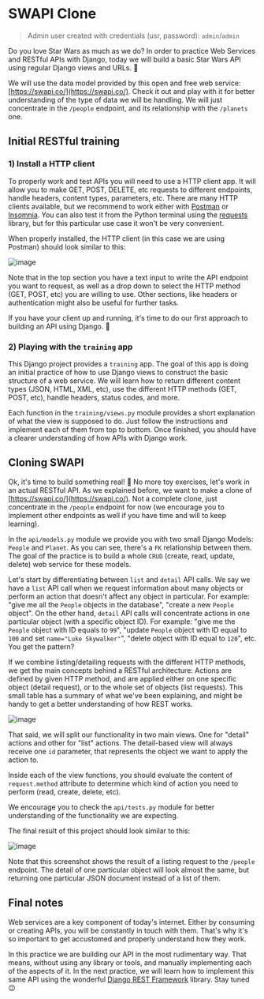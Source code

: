 # SWAPI Clone

> Admin user created with credentials (usr, password): `admin`/`admin`

Do you love Star Wars as much as we do? In order to practice Web Services and RESTful APIs with Django, today we will build a basic Star Wars API using regular Django views and URLs. 💪

We will use the data model provided by this open and free web service: [https://swapi.co/](https://swapi.co/). Check it out and play with it for better understanding of the type of data we will be handling. We will just concentrate in the `/people` endpoint, and its relationship with the `/planets` one.

## Initial RESTful training

### 1) Install a HTTP client

To properly work and test APIs you will need to use a HTTP client app. It will allow you to make GET, POST, DELETE, etc requests to different endpoints, handle headers, content types, parameters, etc. There are many HTTP clients available, but we recommend to work either with [Postman](https://www.getpostman.com/) or [Insomnia](https://insomnia.rest/). You can also test it from the Python terminal using the [requests](http://docs.python-requests.org/en/master/) library, but for this particular use case it won't be very convenient.

When properly installed, the HTTP client (in this case we are using Postman) should look similar to this:

![image](https://user-images.githubusercontent.com/1155573/38784572-339bb930-40ea-11e8-906f-71d6ee07445e.png)

Note that in the top section you have a text input to write the API endpoint you want to request, as well as a drop down to select the HTTP method (GET, POST, etc) you are willing to use. Other sections, like headers or authentication might also be useful for further tasks.

If you have your client up and running, it's time to do our first approach to building an API using Django. 🙌

### 2) Playing with the `training` app

This Django project provides a `training` app. The goal of this app is doing an initial practice of how to use Django views to construct the basic structure of a web service. We will learn how to return different content types (JSON, HTML, XML, etc), use the different HTTP methods (GET, POST, etc), handle headers, status codes, and more.

Each function in the `training/views.py` module provides a short explanation of what the view is supposed to do. Just follow the instructions and implement each of them from top to bottom. Once finished, you should have a clearer understanding of how APIs with Django work.

## Cloning SWAPI

Ok, it's time to build something real! 🎉 No more toy exercises, let's work in an actual RESTful API. As we explained before, we want to make a clone of [https://swapi.co/](https://swapi.co/). Not a complete clone, just concentrate in the `/people` endpoint for now (we encourage you to implement other endpoints as well if you have time and will to keep learning).

In the `api/models.py` module we provide you with two small Django Models: `People` and `Planet`. As you can see, there's a `FK` relationship between them. The goal of the practice is to build a whole `CRUD` (create, read, update, delete) web service for these models.

Let's start by differentiating between `list` and `detail` API calls. We say we have a `list` API call when we request information about many objects or perform an action that doesn't affect any object in particular. For example: "give me all the `People` objects in the database", "create a new `People` object". On the other hand, `detail` API calls will concentrate actions in one particular object (with a specific object ID). For example: "give me the `People` object with ID equals to `99`", "update `People` object with ID equal to `100` and set `name="Luke Skywalker"`", "delete object with ID equal to `120`", etc. You get the pattern?

If we combine listing/detailing requests with the different HTTP methods, we get the main concepts behind a RESTful architecture: Actions are defined by given HTTP method, and are applied either on one specific object (detail request), or to the whole set of objects (list requests).
This small table has a summary of what we've been explaining, and might be handy to get a better understanding of how REST works.

![image](https://user-images.githubusercontent.com/1155573/38784732-d5754562-40ec-11e8-8384-e3fa1b7280a7.png)

That said, we will split our functionality in two main views. One for "detail" actions and other for "list" actions. The detail-based view will always receive one `id` parameter, that represents the object we want to apply the action to.

Inside each of the view functions, you should evaluate the content of `request.method` attribute to determine which kind of action you need to perform (read, create, delete, etc).

We encourage you to check the `api/tests.py` module for better understanding of the functionality we are expecting.

The final result of this project should look similar to this:

![image](https://user-images.githubusercontent.com/1155573/38784846-759f3920-40ee-11e8-8916-cef5263bffa1.png)

Note that this screenshot shows the result of a listing request to the `/people` endpoint. The detail of one particular object will look almost the same, but returning one particular JSON document instead of a list of them.

## Final notes

Web services are a key component of today's internet. Either by consuming or creating APIs, you will be constantly in touch with them. That's why it's so important to get accustomed and properly understand how they work.

In this practice we are building our API in the most rudimentary way. That means, without using any library or tools, and manually implementing each of the aspects of it. In the next practice, we will learn how to implement this same API using the wonderful [Django REST Framework](http://www.django-rest-framework.org/) library. Stay tuned 😉
